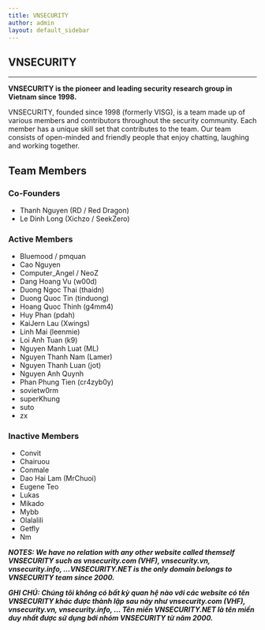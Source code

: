 ```yaml
---
title: VNSECURITY
author: admin
layout: default_sidebar
---
```


## VNSECURITY

***

**VNSECURITY is the pioneer and leading security research group in Vietnam since 1998.**

VNSECURITY, founded since 1998 (formerly VISG), is a team made up of various members and contributors throughout the security community. Each member has a unique skill set that contributes to the team. Our team consists of open-minded and friendly people that enjoy chatting, laughing and working together.

## Team Members

### Co-Founders

* Thanh Nguyen (RD / Red Dragon)
* Le Dinh Long (Xichzo / SeekZero)

### Active Members

* Bluemood / pmquan
* Cao Nguyen  
* Computer_Angel / NeoZ
* Dang Hoang Vu (w00d)
* Duong Ngoc Thai (thaidn)
* Duong Quoc Tin (tinduong)
* Hoang Quoc Thinh (g4mm4)
* Huy Phan (pdah)
* KaiJern Lau (Xwings)
* Linh Mai (leenmie)
* Loi Anh Tuan (k9)
* Nguyen Manh Luat (ML)
* Nguyen Thanh Nam (Lamer)
* Nguyen Thanh Luan (jot)
* Nguyen Anh Quynh
* Phan Phung Tien (cr4zyb0y)
* sovietw0rm
* superKhung
* suto
* zx

### Inactive Members
* Convit
* Chairuou
* Conmale
* Dao Hai Lam (MrChuoi)
* Eugene Teo
* Lukas
* Mikado
* Mybb
* Olalalili
* Getfly
* Nm

***NOTES: We have no relation with any other website called themself VNSECURITY such as vnsecurity.com (VHF), vnsecurity.vn, vnsecurity.info, …VNSECURITY.NET is the only domain belongs to VNSECURITY team since 2000.***

***GHI CHÚ: Chúng tôi không có bất kỳ quan hệ nào với các website có tên VNSECURITY khác được thành lập sau này như vnsecurity.com (VHF), vnsecurity.vn, vnsecurity.info, … Tên miền VNSECURITY.NET là tên miền duy nhất được sử dụng bới nhóm VNSECURITY từ năm 2000.***
